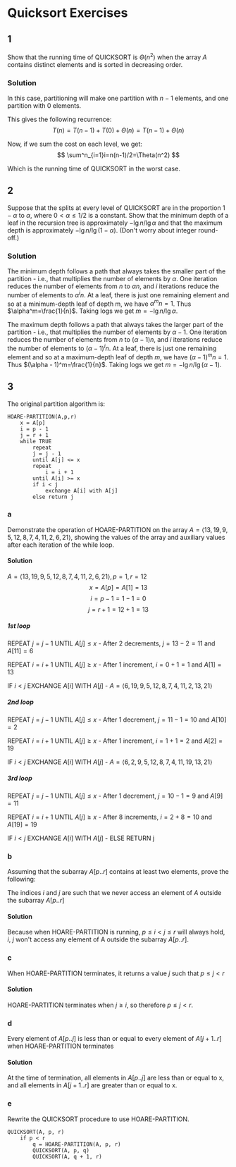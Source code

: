 # Quicksort Exercises

## 1

Show that the running time of QUICKSORT is $\Theta(n^2)$ when the array _A_ contains distinct elements and is sorted in decreasing order.

### Solution

In this case, partitioning will make one partition with $n-1$ elements, and one partition with $0$ elements.

This gives the following recurrence:
$$
T(n)=T(n-1)+T(0)+\Theta(n)=T(n-1)+\Theta(n)
$$

Now, if we sum the cost on each level, we get:
$$
\sum^n_{i=1}i=n(n-1)/2=\Theta(n^2)
$$

Which is the running time of QUICKSORT in the worst case.

## 2

Suppose that the splits at every level of QUICKSORT are in the proportion $1-\alpha$ to $\alpha$, where $0<\alpha\le 1/2$ is a constant. Show that the minimum depth of a leaf in the recursion tree is approximately $-\lg n/\lg\alpha$ and that the maximum depth is approximately $-\lg n/\lg(1-\alpha)$. (Don't worry about integer round-off.)

### Solution
The minimum depth follows a path that always takes the smaller part of the partition - i.e., that multiplies the number of elements by $\alpha$. One iteration reduces the number of elements from $n$ to $\alpha n$, and $i$ iterations reduce the number of elements to $\alpha^in$. At a leaf, there is just one remaining element and so at a minimum-depth leaf of depth m, we have $\alpha^mn=1$. Thus $\alpha^m=\frac{1}{n}$. Taking logs we get $m=-\lg n/ \lg \alpha$.

The maximum depth follows a path that always takes the larger part of the partition - i.e., that multiplies the number of elements by $\alpha - 1$. One iteration reduces the number of elements from $n$ to $(\alpha - 1)n$, and $i$ iterations reduce the number of elements to $(\alpha - 1)^in$. At a leaf, there is just one remaining element and so at a maximum-depth leaf of depth $m$, we have $(\alpha-1)^mn=1$. Thus $(\alpha - 1)^m=\frac{1}{n}$. Taking logs we get $m=-\lg n/\lg(\alpha -1)$.

## 3

The original partition algorithm is:

```text
HOARE-PARTITION(A,p,r)
    x = A[p]
    i = p - 1
    j = r + 1
    while TRUE
        repeat
        j = j - 1
        until A[j] <= x
        repeat
            i = i + 1
        until A[i] >= x
        if i < j
            exchange A[i] with A[j]
        else return j
```

### a

Demonstrate the operation of HOARE-PARTITION on the array $A=\langle 13,19,9,5,12,8,7,4,11,2,6,21\rangle$, showing the values of the array and auxiliary values after each iteration of the while loop.

#### Solution

$A=\langle 13,19,9,5,12,8,7,4,11,2,6,21\rangle, p = 1, r = 12$
$$
x = A[p] = A[1] = 13
$$
$$
i = p - 1 = 1 - 1 = 0
$$
$$
j = r + 1 = 12 + 1 = 13
$$

##### 1st loop

REPEAT $j = j - 1$ UNTIL $A[j] \le x$
    - After 2 decrements, $j = 13 - 2 = 11$ and $A[11] = 6$
  
REPEAT $i = i + 1$ UNTIL $A[j] \ge x$
    - After 1 increment, $i = 0 + 1 = 1$ and $A[1] = 13$

IF $i < j$ EXCHANGE $A[i]$ WITH $A[j]$
    - $A=\langle 6, 19, 9, 5, 12, 8, 7, 4, 11, 2, 13, 21 \rangle$

##### 2nd loop

REPEAT $j = j - 1$ UNTIL $A[j] \le x$
    - After 1 decrement, $j = 11 - 1 = 10$ and $A[10] = 2$
  
REPEAT $i = i + 1$ UNTIL $A[j] \ge x$
    - After 1 increment, $i = 1 + 1 = 2$ and $A[2] = 19$

IF $i < j$ EXCHANGE $A[i]$ WITH $A[j]$
    - $A=\langle 6, 2, 9, 5, 12, 8, 7, 4, 11, 19, 13, 21 \rangle$

##### 3rd loop

REPEAT $j = j - 1$ UNTIL $A[j] \le x$
    - After 1 decrement, $j = 10 - 1 = 9$ and $A[9] = 11$
  
REPEAT $i = i + 1$ UNTIL $A[j] \ge x$
    - After 8 increments, $i = 2 + 8 = 10$ and $A[19] = 19$

IF $i < j$ EXCHANGE $A[i]$ WITH $A[j]$
    - ELSE RETURN j

### b

Assuming that the subarray $A[p..r]$ contains at least two elements, prove the following:

The indices _i_ and _j_ are such that we never access an element of _A_ outside the subarray $A[p..r]$

#### Solution

Because when HOARE-PARTITION is running, $p \le i < j \le r$ will always hold, $i$, $j$ won't access any element of A outside the subarray $A[p..r]$.

### c

When HOARE-PARTITION terminates, it returns a value _j_ such that $p\le j<r$

#### Solution

HOARE-PARTITION terminates when $j\ge i$, so therefore $p\le j < r$.

### d

Every element of $A[p..j]$ is less than or equal to every element of $A[j+1..r]$ when HOARE-PARTITION terminates

#### Solution

At the time of termination, all elements in $A[p..j]$ are less than or equal to x, and all elements in $A[j+1..r]$ are greater than or equal to x.

### e

Rewrite the QUICKSORT procedure to use HOARE-PARTITION.

```text
QUICKSORT(A, p, r)
    if p < r
        q = HOARE-PARTITION(A, p, r)
        QUICKSORT(A, p, q)
        QUICKSORT(A, q + 1, r)
```
